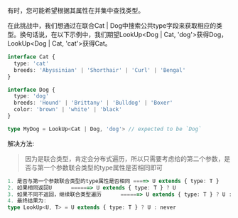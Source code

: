 有时，您可能希望根据其属性在并集中查找类型。

在此挑战中，我们想通过在联合Cat | Dog中搜索公共type字段来获取相应的类型。换句话说，在以下示例中，我们期望LookUp<Dog | Cat, 'dog'>获得Dog，LookUp<Dog | Cat, 'cat'>获得Cat。

```typescript
interface Cat {
  type: 'cat'
  breeds: 'Abyssinian' | 'Shorthair' | 'Curl' | 'Bengal'
}

interface Dog {
  type: 'dog'
  breeds: 'Hound' | 'Brittany' | 'Bulldog' | 'Boxer'
  color: 'brown' | 'white' | 'black'
}

type MyDog = LookUp<Cat | Dog, 'dog'> // expected to be `Dog`
```

解决方法:

> 因为是联合类型，肯定会分布式遍历，所以只需要考虑给的第二个参数，是否与第一个参数联合类型的type属性是否相同即可

```typescript
1. 是否与第一个参数联合类型的type属性是否相同 ====> U extends { type: T }
2. 如果相同返回U      ======> U extends { type: T } ? U
3. 如果不同不返回，继续联合类型遍历      ======> U extends { type: T } ? U : never
4. 最终结果为:
type LookUp<U, T> = U extends { type: T } ? U : never
```
